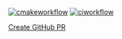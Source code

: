 [![cmakeworkflow](https://github.com/correaa/boost-multi/actions/workflows/cmake.yml/badge.svg?branch=%{source_branch})](https://github.com/correaa/boost-multi/actions?query=workflow%3ACMake+branch%3A%{source_branch}++)
[![ciworkflow](https://github.com/correaa/boost-multi/actions/workflows/ci.yml/badge.svg?branch=%{source_branch})](https://github.com/correaa/boost-multi/actions?query=workflow%3ACI+branch%3A%{source_branch}++)

[Create GitHub PR](https://github.com/correaa/boost-multi/compare/%{source_branch})
